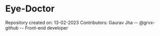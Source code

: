 # Eye-Doctor

Repository created on: 13-02-2023
Contributors: Gaurav Jha  --  @grvx-github  -- Front-end developer
